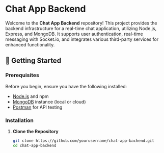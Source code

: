 # Chat App Backend

Welcome to the **Chat App Backend** repository! This project provides the backend infrastructure for a real-time chat application, utilizing Node.js, Express, and MongoDB. It supports user authentication, real-time messaging with Socket.io, and integrates various third-party services for enhanced functionality.

## 🚀 Getting Started

### Prerequisites

Before you begin, ensure you have the following installed:

- [Node.js](https://nodejs.org/) and npm
- [MongoDB](https://www.mongodb.com/) instance (local or cloud)
- [Postman](https://www.postman.com/) for API testing

### Installation

1. **Clone the Repository**

   ```bash
   git clone https://github.com/yourusername/chat-app-backend.git
   cd chat-app-backend
